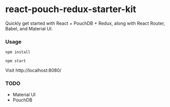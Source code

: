 # react-pouch-redux-starter-kit

Quickly get started with React + PouchDB + Redux, along with React Router, Babel, and Material UI.

### Usage

`npm install`

`npm start`

Visit http://localhost:8080/

### TODO

  - Material UI
  - PouchDB
